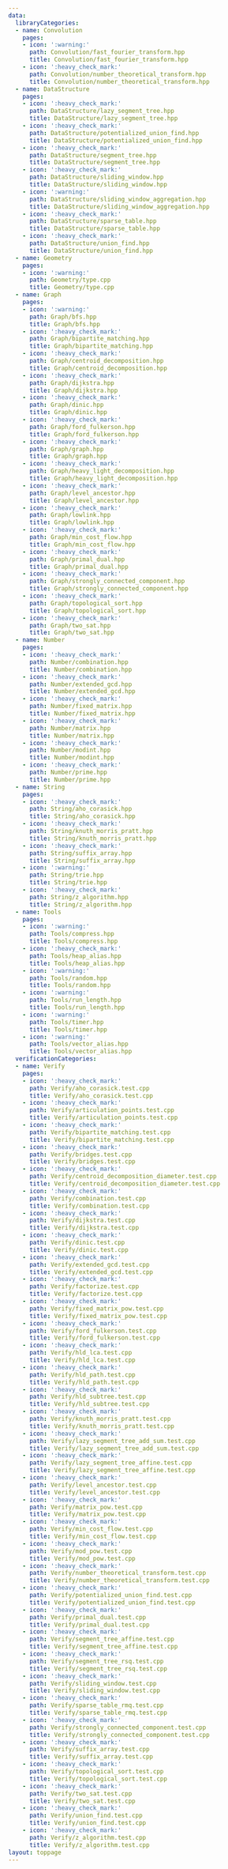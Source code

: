 ```yaml
---
data:
  libraryCategories:
  - name: Convolution
    pages:
    - icon: ':warning:'
      path: Convolution/fast_fourier_transform.hpp
      title: Convolution/fast_fourier_transform.hpp
    - icon: ':heavy_check_mark:'
      path: Convolution/number_theoretical_transform.hpp
      title: Convolution/number_theoretical_transform.hpp
  - name: DataStructure
    pages:
    - icon: ':heavy_check_mark:'
      path: DataStructure/lazy_segment_tree.hpp
      title: DataStructure/lazy_segment_tree.hpp
    - icon: ':heavy_check_mark:'
      path: DataStructure/potentialized_union_find.hpp
      title: DataStructure/potentialized_union_find.hpp
    - icon: ':heavy_check_mark:'
      path: DataStructure/segment_tree.hpp
      title: DataStructure/segment_tree.hpp
    - icon: ':heavy_check_mark:'
      path: DataStructure/sliding_window.hpp
      title: DataStructure/sliding_window.hpp
    - icon: ':warning:'
      path: DataStructure/sliding_window_aggregation.hpp
      title: DataStructure/sliding_window_aggregation.hpp
    - icon: ':heavy_check_mark:'
      path: DataStructure/sparse_table.hpp
      title: DataStructure/sparse_table.hpp
    - icon: ':heavy_check_mark:'
      path: DataStructure/union_find.hpp
      title: DataStructure/union_find.hpp
  - name: Geometry
    pages:
    - icon: ':warning:'
      path: Geometry/type.cpp
      title: Geometry/type.cpp
  - name: Graph
    pages:
    - icon: ':warning:'
      path: Graph/bfs.hpp
      title: Graph/bfs.hpp
    - icon: ':heavy_check_mark:'
      path: Graph/bipartite_matching.hpp
      title: Graph/bipartite_matching.hpp
    - icon: ':heavy_check_mark:'
      path: Graph/centroid_decomposition.hpp
      title: Graph/centroid_decomposition.hpp
    - icon: ':heavy_check_mark:'
      path: Graph/dijkstra.hpp
      title: Graph/dijkstra.hpp
    - icon: ':heavy_check_mark:'
      path: Graph/dinic.hpp
      title: Graph/dinic.hpp
    - icon: ':heavy_check_mark:'
      path: Graph/ford_fulkerson.hpp
      title: Graph/ford_fulkerson.hpp
    - icon: ':heavy_check_mark:'
      path: Graph/graph.hpp
      title: Graph/graph.hpp
    - icon: ':heavy_check_mark:'
      path: Graph/heavy_light_decomposition.hpp
      title: Graph/heavy_light_decomposition.hpp
    - icon: ':heavy_check_mark:'
      path: Graph/level_ancestor.hpp
      title: Graph/level_ancestor.hpp
    - icon: ':heavy_check_mark:'
      path: Graph/lowlink.hpp
      title: Graph/lowlink.hpp
    - icon: ':heavy_check_mark:'
      path: Graph/min_cost_flow.hpp
      title: Graph/min_cost_flow.hpp
    - icon: ':heavy_check_mark:'
      path: Graph/primal_dual.hpp
      title: Graph/primal_dual.hpp
    - icon: ':heavy_check_mark:'
      path: Graph/strongly_connected_component.hpp
      title: Graph/strongly_connected_component.hpp
    - icon: ':heavy_check_mark:'
      path: Graph/topological_sort.hpp
      title: Graph/topological_sort.hpp
    - icon: ':heavy_check_mark:'
      path: Graph/two_sat.hpp
      title: Graph/two_sat.hpp
  - name: Number
    pages:
    - icon: ':heavy_check_mark:'
      path: Number/combination.hpp
      title: Number/combination.hpp
    - icon: ':heavy_check_mark:'
      path: Number/extended_gcd.hpp
      title: Number/extended_gcd.hpp
    - icon: ':heavy_check_mark:'
      path: Number/fixed_matrix.hpp
      title: Number/fixed_matrix.hpp
    - icon: ':heavy_check_mark:'
      path: Number/matrix.hpp
      title: Number/matrix.hpp
    - icon: ':heavy_check_mark:'
      path: Number/modint.hpp
      title: Number/modint.hpp
    - icon: ':heavy_check_mark:'
      path: Number/prime.hpp
      title: Number/prime.hpp
  - name: String
    pages:
    - icon: ':heavy_check_mark:'
      path: String/aho_corasick.hpp
      title: String/aho_corasick.hpp
    - icon: ':heavy_check_mark:'
      path: String/knuth_morris_pratt.hpp
      title: String/knuth_morris_pratt.hpp
    - icon: ':heavy_check_mark:'
      path: String/suffix_array.hpp
      title: String/suffix_array.hpp
    - icon: ':warning:'
      path: String/trie.hpp
      title: String/trie.hpp
    - icon: ':heavy_check_mark:'
      path: String/z_algorithm.hpp
      title: String/z_algorithm.hpp
  - name: Tools
    pages:
    - icon: ':warning:'
      path: Tools/compress.hpp
      title: Tools/compress.hpp
    - icon: ':heavy_check_mark:'
      path: Tools/heap_alias.hpp
      title: Tools/heap_alias.hpp
    - icon: ':warning:'
      path: Tools/random.hpp
      title: Tools/random.hpp
    - icon: ':warning:'
      path: Tools/run_length.hpp
      title: Tools/run_length.hpp
    - icon: ':warning:'
      path: Tools/timer.hpp
      title: Tools/timer.hpp
    - icon: ':warning:'
      path: Tools/vector_alias.hpp
      title: Tools/vector_alias.hpp
  verificationCategories:
  - name: Verify
    pages:
    - icon: ':heavy_check_mark:'
      path: Verify/aho_corasick.test.cpp
      title: Verify/aho_corasick.test.cpp
    - icon: ':heavy_check_mark:'
      path: Verify/articulation_points.test.cpp
      title: Verify/articulation_points.test.cpp
    - icon: ':heavy_check_mark:'
      path: Verify/bipartite_matching.test.cpp
      title: Verify/bipartite_matching.test.cpp
    - icon: ':heavy_check_mark:'
      path: Verify/bridges.test.cpp
      title: Verify/bridges.test.cpp
    - icon: ':heavy_check_mark:'
      path: Verify/centroid_decomposition_diameter.test.cpp
      title: Verify/centroid_decomposition_diameter.test.cpp
    - icon: ':heavy_check_mark:'
      path: Verify/combination.test.cpp
      title: Verify/combination.test.cpp
    - icon: ':heavy_check_mark:'
      path: Verify/dijkstra.test.cpp
      title: Verify/dijkstra.test.cpp
    - icon: ':heavy_check_mark:'
      path: Verify/dinic.test.cpp
      title: Verify/dinic.test.cpp
    - icon: ':heavy_check_mark:'
      path: Verify/extended_gcd.test.cpp
      title: Verify/extended_gcd.test.cpp
    - icon: ':heavy_check_mark:'
      path: Verify/factorize.test.cpp
      title: Verify/factorize.test.cpp
    - icon: ':heavy_check_mark:'
      path: Verify/fixed_matrix_pow.test.cpp
      title: Verify/fixed_matrix_pow.test.cpp
    - icon: ':heavy_check_mark:'
      path: Verify/ford_fulkerson.test.cpp
      title: Verify/ford_fulkerson.test.cpp
    - icon: ':heavy_check_mark:'
      path: Verify/hld_lca.test.cpp
      title: Verify/hld_lca.test.cpp
    - icon: ':heavy_check_mark:'
      path: Verify/hld_path.test.cpp
      title: Verify/hld_path.test.cpp
    - icon: ':heavy_check_mark:'
      path: Verify/hld_subtree.test.cpp
      title: Verify/hld_subtree.test.cpp
    - icon: ':heavy_check_mark:'
      path: Verify/knuth_morris_pratt.test.cpp
      title: Verify/knuth_morris_pratt.test.cpp
    - icon: ':heavy_check_mark:'
      path: Verify/lazy_segment_tree_add_sum.test.cpp
      title: Verify/lazy_segment_tree_add_sum.test.cpp
    - icon: ':heavy_check_mark:'
      path: Verify/lazy_segment_tree_affine.test.cpp
      title: Verify/lazy_segment_tree_affine.test.cpp
    - icon: ':heavy_check_mark:'
      path: Verify/level_ancestor.test.cpp
      title: Verify/level_ancestor.test.cpp
    - icon: ':heavy_check_mark:'
      path: Verify/matrix_pow.test.cpp
      title: Verify/matrix_pow.test.cpp
    - icon: ':heavy_check_mark:'
      path: Verify/min_cost_flow.test.cpp
      title: Verify/min_cost_flow.test.cpp
    - icon: ':heavy_check_mark:'
      path: Verify/mod_pow.test.cpp
      title: Verify/mod_pow.test.cpp
    - icon: ':heavy_check_mark:'
      path: Verify/number_theoretical_transform.test.cpp
      title: Verify/number_theoretical_transform.test.cpp
    - icon: ':heavy_check_mark:'
      path: Verify/potentialized_union_find.test.cpp
      title: Verify/potentialized_union_find.test.cpp
    - icon: ':heavy_check_mark:'
      path: Verify/primal_dual.test.cpp
      title: Verify/primal_dual.test.cpp
    - icon: ':heavy_check_mark:'
      path: Verify/segment_tree_affine.test.cpp
      title: Verify/segment_tree_affine.test.cpp
    - icon: ':heavy_check_mark:'
      path: Verify/segment_tree_rsq.test.cpp
      title: Verify/segment_tree_rsq.test.cpp
    - icon: ':heavy_check_mark:'
      path: Verify/sliding_window.test.cpp
      title: Verify/sliding_window.test.cpp
    - icon: ':heavy_check_mark:'
      path: Verify/sparse_table_rmq.test.cpp
      title: Verify/sparse_table_rmq.test.cpp
    - icon: ':heavy_check_mark:'
      path: Verify/strongly_connected_component.test.cpp
      title: Verify/strongly_connected_component.test.cpp
    - icon: ':heavy_check_mark:'
      path: Verify/suffix_array.test.cpp
      title: Verify/suffix_array.test.cpp
    - icon: ':heavy_check_mark:'
      path: Verify/topological_sort.test.cpp
      title: Verify/topological_sort.test.cpp
    - icon: ':heavy_check_mark:'
      path: Verify/two_sat.test.cpp
      title: Verify/two_sat.test.cpp
    - icon: ':heavy_check_mark:'
      path: Verify/union_find.test.cpp
      title: Verify/union_find.test.cpp
    - icon: ':heavy_check_mark:'
      path: Verify/z_algorithm.test.cpp
      title: Verify/z_algorithm.test.cpp
layout: toppage
---
```

